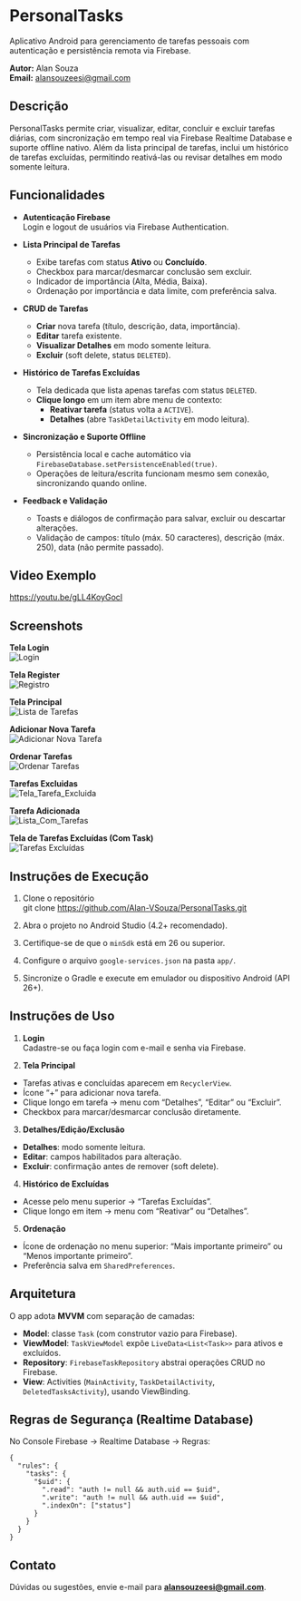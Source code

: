 # PersonalTasks

Aplicativo Android para gerenciamento de tarefas pessoais com autenticação e persistência remota via Firebase.

**Autor:** Alan Souza  
**Email:** alansouzeesi@gmail.com

## Descrição

PersonalTasks permite criar, visualizar, editar, concluir e excluir tarefas diárias, com sincronização em tempo real via Firebase Realtime Database e suporte offline nativo. Além da lista principal de tarefas, inclui um histórico de tarefas excluídas, permitindo reativá-las ou revisar detalhes em modo somente leitura.

## Funcionalidades

- **Autenticação Firebase**  
  Login e logout de usuários via Firebase Authentication.

- **Lista Principal de Tarefas**
    - Exibe tarefas com status **Ativo** ou **Concluído**.
    - Checkbox para marcar/desmarcar conclusão sem excluir.
    - Indicador de importância (Alta, Média, Baixa).
    - Ordenação por importância e data limite, com preferência salva.

- **CRUD de Tarefas**
    - **Criar** nova tarefa (título, descrição, data, importância).
    - **Editar** tarefa existente.
    - **Visualizar Detalhes** em modo somente leitura.
    - **Excluir** (soft delete, status `DELETED`).

- **Histórico de Tarefas Excluídas**
    - Tela dedicada que lista apenas tarefas com status `DELETED`.
    - **Clique longo** em um item abre menu de contexto:
        - **Reativar tarefa** (status volta a `ACTIVE`).
        - **Detalhes** (abre `TaskDetailActivity` em modo leitura).

- **Sincronização e Suporte Offline**
    - Persistência local e cache automático via `FirebaseDatabase.setPersistenceEnabled(true)`.
    - Operações de leitura/escrita funcionam mesmo sem conexão, sincronizando quando online.

- **Feedback e Validação**
    - Toasts e diálogos de confirmação para salvar, excluir ou descartar alterações.
    - Validação de campos: título (máx. 50 caracteres), descrição (máx. 250), data (não permite passado).

## Video Exemplo

https://youtu.be/gLL4KoyGocI

## Screenshots

**Tela Login**  
![Login](./readme_assets/Screenshot_103.png)

**Tela Register**  
![Registro](./readme_assets/Screenshot_104.png)

**Tela Principal**  
![Lista de Tarefas](./readme_assets/Screenshot_105.png)

**Adicionar Nova Tarefa**  
![Adicionar Nova Tarefa](./readme_assets/Screenshot_106.png)

**Ordenar Tarefas**  
![Ordenar Tarefas](./readme_assets/Screenshot_107.png)

**Tarefas Excluidas**  
![Tela_Tarefa_Excluida](./readme_assets/Screenshot_108.png)

**Tarefa Adicionada**  
![Lista_Com_Tarefas](./readme_assets/Screenshot_109.png)

**Tela de Tarefas Excluídas (Com Task)**  
![Tarefas Excluídas](./readme_assets/Screenshot_110.png)

## Instruções de Execução

1. Clone o repositório  
   git clone https://github.com/Alan-VSouza/PersonalTasks.git

2. Abra o projeto no Android Studio (4.2+ recomendado).
3. Certifique-se de que o `minSdk` está em 26 ou superior.
4. Configure o arquivo `google-services.json` na pasta `app/`.
5. Sincronize o Gradle e execute em emulador ou dispositivo Android (API 26+).

## Instruções de Uso

1. **Login**  
   Cadastre-se ou faça login com e-mail e senha via Firebase.

2. **Tela Principal**
- Tarefas ativas e concluídas aparecem em `RecyclerView`.
- Ícone “+” para adicionar nova tarefa.
- Clique longo em tarefa → menu com “Detalhes”, “Editar” ou “Excluir”.
- Checkbox para marcar/desmarcar conclusão diretamente.

3. **Detalhes/Edição/Exclusão**
- **Detalhes**: modo somente leitura.
- **Editar**: campos habilitados para alteração.
- **Excluir**: confirmação antes de remover (soft delete).

4. **Histórico de Excluídas**
- Acesse pelo menu superior → “Tarefas Excluídas”.
- Clique longo em item → menu com “Reativar” ou “Detalhes”.

5. **Ordenação**
- Ícone de ordenação no menu superior: “Mais importante primeiro” ou “Menos importante primeiro”.
- Preferência salva em `SharedPreferences`.

## Arquitetura

O app adota **MVVM** com separação de camadas:

- **Model**: classe `Task` (com construtor vazio para Firebase).
- **ViewModel**: `TaskViewModel` expõe `LiveData<List<Task>>` para ativos e excluídos.
- **Repository**: `FirebaseTaskRepository` abstrai operações CRUD no Firebase.
- **View**: Activities (`MainActivity`, `TaskDetailActivity`, `DeletedTasksActivity`), usando ViewBinding.

## Regras de Segurança (Realtime Database)

No Console Firebase → Realtime Database → Regras:
```
{
  "rules": {
    "tasks": {
      "$uid": {
        ".read": "auth != null && auth.uid == $uid",
        ".write": "auth != null && auth.uid == $uid",
        ".indexOn": ["status"]
      }
    }
  }
}
```


## Contato

Dúvidas ou sugestões, envie e-mail para **alansouzeesi@gmail.com**.
